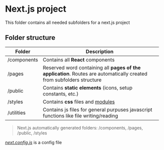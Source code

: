 
# Next.js project
This folder contains all needed subfolders for a next.js project

## Folder structure

| Folder| Description|
|------|------|
|/components| Contains all **React** components |
|/pages| Reserved word containing all **pages of the application**. Routes are automatically created from subfolders structure  |
|/public| Contains **static elements** (icons, setup constants, etc.)  |
|/styles| Contains **css** files and [modules](https://create-react-app.dev/docs/adding-a-css-modules-stylesheet/) |
|/utilities| Contains js files for general purpuses javascript functions like file writing/reading|

> Next.js automatically generated folders: /components, /pages, /public, /styles

*[next.config.js](https://nextjs.org/docs/api-reference/next.config.js/introduction)* is a config file 
